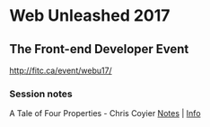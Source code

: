 # Web Unleashed 2017
## The Front-end Developer Event

http://fitc.ca/event/webu17/

### Session notes

A Tale of Four Properties - Chris Coyier
[Notes](tbd) | [Info](http://fitc.ca/presentation/tale-four-properties/)


